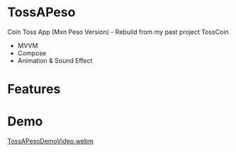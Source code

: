 # TossAPeso
Coin Toss App (Mxn Peso Version) - Rebuild from my past project TossCoin
 - MVVM
 - Compose
 - Animation & Sound Effect
# Features

# Demo
[TossAPesoDemoVideo.webm](https://github.com/ianttta/TossAPeso/assets/135581442/7e22a54f-4f65-4507-9bea-0f30863ff1f2)
